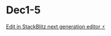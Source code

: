 # Dec1-5

[Edit in StackBlitz next generation editor ⚡️](https://stackblitz.com/~/github.com/Pankajrsjput0/Dec1-5)